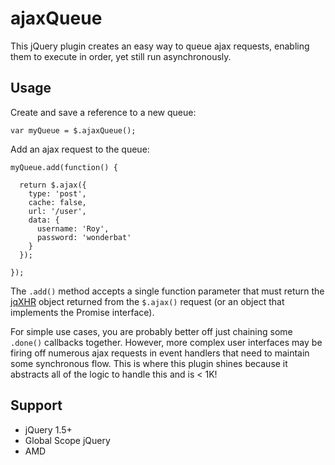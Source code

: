 ajaxQueue
=========

This jQuery plugin creates an easy way to queue ajax requests, enabling them to execute in order, yet still run asynchronously.

## Usage

Create and save a reference to a new queue:


    var myQueue = $.ajaxQueue();
    
Add an ajax request to the queue:

    myQueue.add(function() {
    
      return $.ajax({
        type: 'post',
        cache: false,
        url: '/user',
        data: {
          username: 'Roy',
          password: 'wonderbat'
        }
      });
      
    });
    
The `.add()` method accepts a single function parameter that must return the [jqXHR](http://api.jquery.com/jQuery.ajax/#jqXHR) object returned from the `$.ajax()` request (or an object that implements the Promise interface).

For simple use cases, you are probably better off just chaining some `.done()` callbacks together. However, more complex user interfaces may be firing off numerous ajax requests in event handlers that need to maintain some synchronous flow. This is where this plugin shines because it abstracts all of the logic to handle this and is < 1K!

## Support

* jQuery 1.5+
* Global Scope jQuery
* AMD
